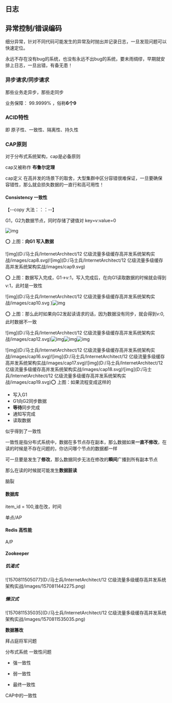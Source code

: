 ## 日志

## 异常控制/错误编码

细分异常，针对不同代码可能发生的异常及时抛出并记录日志，一旦发现问题可以快速定位。

永远不存在没有bug的系统，也没有永远不出bug的系统，要未雨绸缪，早期就安排上日志，一旦出错，有备无患！

### 异步请求/同步请求

那些业务走异步，那些走同步

业务保障： 99.9999% ，俗称**6个9**

### ACID特性

即 原子性、一致性、隔离性、持久性

### CAP原则

对于分布式系统架构，cap是必备原则

cap又被称作 **布鲁尔定理** 

cap定义 在高并发的场景下的取舍，大型集群中区分容错很难保证，一旦要确保容错性，那么就会损失数据的一直行和高可用性！

#### Consistency  一致性

【--copy 大法：：：--】

G1，G2为数据节点，同时存储了键值对 key=v:value=0

![img](https://mwhittaker.github.io/blog/an_illustrated_proof_of_the_cap_theorem/assets/cap7.svg)

:o: 上图：**向G1 写入数据** 

![img](D:/马士兵/InternetArchitect/12 亿级流量多级缓存高并发系统架构实战/images/cap8.svg)![img](D:/马士兵/InternetArchitect/12 亿级流量多级缓存高并发系统架构实战/images/cap9.svg)

:o: 上图：数据写入完成，G1->v:1，写入完成后，在向G1读取数据的时候就会得到v:1，此时是一致性



![img](D:/马士兵/InternetArchitect/12 亿级流量多级缓存高并发系统架构实战/images/cap10.svg  )![img](https://mwhittaker.github.io/blog/an_illustrated_proof_of_the_cap_theorem/assets/cap11.svg)

:o: 上图：那么此时如果向G2发起读请求的话，因为数据没有同步，就会得到v:0,此时数据不一致



![img](D:/马士兵/InternetArchitect/12 亿级流量多级缓存高并发系统架构实战/images/cap12.svg)![img](https://mwhittaker.github.io/blog/an_illustrated_proof_of_the_cap_theorem/assets/cap13.svg)![img](https://mwhittaker.github.io/blog/an_illustrated_proof_of_the_cap_theorem/assets/cap14.svg)![img](https://mwhittaker.github.io/blog/an_illustrated_proof_of_the_cap_theorem/assets/cap15.svg)







![img](D:/马士兵/InternetArchitect/12 亿级流量多级缓存高并发系统架构实战/images/cap16.svg)![img](D:/马士兵/InternetArchitect/12 亿级流量多级缓存高并发系统架构实战/images/cap17.svg)![img](D:/马士兵/InternetArchitect/12 亿级流量多级缓存高并发系统架构实战/images/cap18.svg)![img](D:/马士兵/InternetArchitect/12 亿级流量多级缓存高并发系统架构实战/images/cap19.svg):o: 上图：如果流程变成这样的

- 写入G1
- G1向G2同步数据
- **等待**同步完成
- 通知写完成
- 读取数据

似乎得到了一致性

一致性是指分布式系统中，数据在多节点存在副本，那么数据如果**一直不修改**，在读的时候是不存在问题的，你访问哪个节点的数据都一样

可一旦要是发生了**修改**，那么数据同步无法在修改的**瞬间**广播到所有副本节点

那么在读的时候就可能发生**数据脏读**



脑裂

#### 数据库

item_id = 100,谁在改，时间

单点/AP

#### Redis 高性能

A/P

#### Zookeeper

##### 饥渴式

![1570811505077](D:/马士兵/InternetArchitect/12 亿级流量多级缓存高并发系统架构实战/images/1570811442275.png)



##### **懒汉式**

![1570811535035](D:/马士兵/InternetArchitect/12 亿级流量多级缓存高并发系统架构实战/images/1570811535035.png)



**数据篡改**

拜占庭将军问题



分布式系统 一致性问题

- 强一致性

- 弱一致性

- 最终一致性



CAP中的一致性